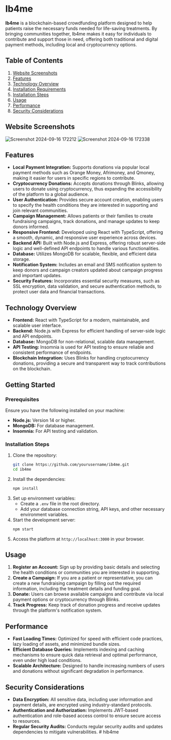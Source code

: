 # Ib4me

**Ib4me** is a blockchain-based crowdfunding platform designed to help patients raise the necessary funds needed for life-saving treatments. By bringing communities together, Ib4me makes it easy for individuals to contribute and support those in need, offering both traditional and digital payment methods, including local and cryptocurrency options.

## Table of Contents
1. [Website Screenshots](#website-screenshots)
2. [Features](#features)
3. [Technology Overview](#technology-overview)
4. [Installation Requirements](#installation-requirements)
5. [Installation Steps](#installation-steps)
6. [Usage](#usage)
7. [Performance](#performance)
8. [Security Considerations](#security-considerations)

## Website Screenshots
![Screenshot 2024-09-16 172212](https://github.com/user-attachments/assets/b7a20d14-47dc-4ae1-846c-33e775fca0c9)
![Screenshot 2024-09-16 172338](https://github.com/user-attachments/assets/07c048fc-1923-4fce-949e-1897b1417d88)

## Features
- **Local Payment Integration:** Supports donations via popular local payment methods such as Orange Money, Afrimoney, and Qmoney, making it easier for users in specific regions to contribute.
- **Cryptocurrency Donations:** Accepts donations through Blinks, allowing users to donate using cryptocurrency, thus expanding the accessibility of the platform to a global audience.
- **User Authentication:** Provides secure account creation, enabling users to specify the health conditions they are interested in supporting and join relevant communities.
- **Campaign Management:** Allows patients or their families to create fundraising campaigns, track donations, and manage updates to keep donors informed.
- **Responsive Frontend:** Developed using React with TypeScript, offering a smooth, dynamic, and responsive user experience across devices.
- **Backend API:** Built with Node.js and Express, offering robust server-side logic and well-defined API endpoints to handle various functionalities.
- **Database:** Utilizes MongoDB for scalable, flexible, and efficient data storage.
- **Notification System:** Includes an email and SMS notification system to keep donors and campaign creators updated about campaign progress and important updates.
- **Security Features:** Incorporates essential security measures, such as SSL encryption, data validation, and secure authentication methods, to protect user data and financial transactions.

## Technology Overview
- **Frontend:** React with TypeScript for a modern, maintainable, and scalable user interface.
- **Backend:** Node.js with Express for efficient handling of server-side logic and API endpoints.
- **Database:** MongoDB for non-relational, scalable data management.
- **API Testing:** Insomnia is used for API testing to ensure reliable and consistent performance of endpoints.
- **Blockchain Integration:** Uses Blinks for handling cryptocurrency donations, providing a secure and transparent way to track contributions on the blockchain.

## Getting Started

### Prerequisites
Ensure you have the following installed on your machine:
- **Node.js:** Version 14 or higher.
- **MongoDB:** For database management.
- **Insomnia:** For API testing and validation.

### Installation Steps
1. Clone the repository:
    ```bash
    git clone https://github.com/yourusername/ib4me.git
    cd ib4me
    ```
2. Install the dependencies:
    ```bash
    npm install
    ```
3. Set up environment variables:
    - Create a `.env` file in the root directory.
    - Add your database connection string, API keys, and other necessary environment variables.
4. Start the development server:
    ```bash
    npm start
    ```
5. Access the platform at `http://localhost:3000` in your browser.

## Usage
1. **Register an Account:** Sign up by providing basic details and selecting the health conditions or communities you are interested in supporting.
2. **Create a Campaign:** If you are a patient or representative, you can create a new fundraising campaign by filling out the required information, including the treatment details and funding goal.
3. **Donate:** Users can browse available campaigns and contribute via local payment options or cryptocurrency through Blinks.
4. **Track Progress:** Keep track of donation progress and receive updates through the platform's notification system.

## Performance
- **Fast Loading Times:** Optimized for speed with efficient code practices, lazy loading of assets, and minimized bundle sizes.
- **Efficient Database Queries:** Implements indexing and caching mechanisms to ensure quick data retrieval and optimal performance, even under high load conditions.
- **Scalable Architecture:** Designed to handle increasing numbers of users and donations without significant degradation in performance.

## Security Considerations
- **Data Encryption:** All sensitive data, including user information and payment details, are encrypted using industry-standard protocols.
- **Authentication and Authorization:** Implements JWT-based authentication and role-based access control to ensure secure access to resources.
- **Regular Security Audits:** Conducts regular security audits and updates dependencies to mitigate vulnerabilities.
#   h i b 4 m e  
 